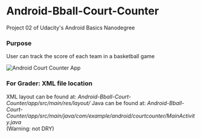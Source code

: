 # Android-Bball-Court-Counter
Project 02 of Udacity's Android Basics Nanodegree

### Purpose
User can track the score of each team in a basketball game  

![Android Court Counter App](https://lh3.googleusercontent.com/1-lIJdfDW3Et-J6Ed0Olc94263PMzmJg2XgEoqzXUQEyZzWCEog_aS9ImiFSDQrgRhE4MhzU0JwNmcZXQfw=s700#w=1080&h=1920 "Source: Udacity")

### For Grader:  XML file location
XML layout can be found at:
_Android-Bball-Court-Counter/app/src/main/res/layout/_
Java can be found at:
_Android-Bball-Court-Counter/app/src/main/java/com/example/android/courtcounter/MainActivity.java_  
(Warning: not DRY)
